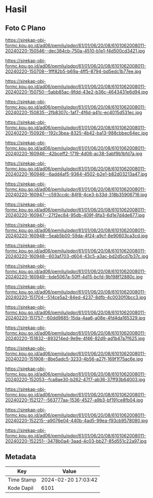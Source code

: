 # Hasil

## Foto C Plano

https://sirekap-obj-formc.kpu.go.id/ad06/pemilu/pdpr/61/01/06/20/08/6101062008011-20240220-150546--dec384cb-750a-4510-b1e1-f4d500cd3421.jpg

https://sirekap-obj-formc.kpu.go.id/ad06/pemilu/pdpr/61/01/06/20/08/6101062008011-20240220-150708--1fff82b5-b69a-4ff5-8794-bd5edc1b77ee.jpg

https://sirekap-obj-formc.kpu.go.id/ad06/pemilu/pdpr/61/01/06/20/08/6101062008011-20240220-150750--5abb85ac-9fdd-43e2-b36c-4643431e6d94.jpg

https://sirekap-obj-formc.kpu.go.id/ad06/pemilu/pdpr/61/01/06/20/08/6101062008011-20240220-150835--2fb8307c-1af7-4f6d-a41c-ec4015d531ec.jpg

https://sirekap-obj-formc.kpu.go.id/ad06/pemilu/pdpr/61/01/06/20/08/6101062008011-20240220-150926--192c3bea-8325-4b42-ba13-988cbbec64ec.jpg

https://sirekap-obj-formc.kpu.go.id/ad06/pemilu/pdpr/61/01/06/20/08/6101062008011-20240220-160946--42bceff2-1719-4d08-ac38-5abf9b1bfd7a.jpg

https://sirekap-obj-formc.kpu.go.id/ad06/pemilu/pdpr/61/01/06/20/08/6101062008011-20240220-160946--6add4af5-9364-4502-b2e1-b82d03213a47.jpg

https://sirekap-obj-formc.kpu.go.id/ad06/pemilu/pdpr/61/01/06/20/08/6101062008011-20240220-160947--c593ccdc-84f8-4ce3-b33d-318b35906716.jpg

https://sirekap-obj-formc.kpu.go.id/ad06/pemilu/pdpr/61/01/06/20/08/6101062008011-20240220-160947--27f2ec84-95db-409f-8fa3-6d1e7d4de677.jpg

https://sirekap-obj-formc.kpu.go.id/ad06/pemilu/pdpr/61/01/06/20/08/6101062008011-20240220-160948--5eab5b00-59da-4f24-a9cf-8e90603ca3cd.jpg

https://sirekap-obj-formc.kpu.go.id/ad06/pemilu/pdpr/61/01/06/20/08/6101062008011-20240220-160948--603af703-d604-43c5-a3ac-bd2d5cd7b37c.jpg

https://sirekap-obj-formc.kpu.go.id/ad06/pemilu/pdpr/61/01/06/20/08/6101062008011-20240220-160949--bde5067a-50ff-4d15-bcfd-9b198f12880c.jpg

https://sirekap-obj-formc.kpu.go.id/ad06/pemilu/pdpr/61/01/06/20/08/6101062008011-20240220-151704--514ce5a2-84ed-4237-8dfb-4c0030f0bcc3.jpg

https://sirekap-obj-formc.kpu.go.id/ad06/pemilu/pdpr/61/01/06/20/08/6101062008011-20240220-151757--60dd9885-15da-4aa6-a08e-4fd4da165329.jpg

https://sirekap-obj-formc.kpu.go.id/ad06/pemilu/pdpr/61/01/06/20/08/6101062008011-20240220-151832--893214ed-9e9e-4f46-82d9-ad1b47a7f625.jpg

https://sirekap-obj-formc.kpu.go.id/ad06/pemilu/pdpr/61/01/06/20/08/6101062008011-20240220-151908--8be5adc5-3233-4b56-a27f-169f1f75ac6e.jpg

https://sirekap-obj-formc.kpu.go.id/ad06/pemilu/pdpr/61/01/06/20/08/6101062008011-20240220-152053--fca8ae30-b262-47f7-ab36-37ff93b64003.jpg

https://sirekap-obj-formc.kpu.go.id/ad06/pemilu/pdpr/61/01/06/20/08/6101062008011-20240220-152127--563777aa-1536-4527-a9b3-bf191ce8fb04.jpg

https://sirekap-obj-formc.kpu.go.id/ad06/pemilu/pdpr/61/01/06/20/08/6101062008011-20240220-152215--a9076e04-440b-4ad5-99ea-f93cb9578080.jpg

https://sirekap-obj-formc.kpu.go.id/ad06/pemilu/pdpr/61/01/06/20/08/6101062008011-20240220-152251--3478b0a4-3aad-4c03-bb27-85d551c22a97.jpg


## Metadata

| Key        | Value               |
| ---------- | ------------------- |
| Time Stamp | 2024-02-20 17:03:42 |
| Kode Dapil | 6101                |



